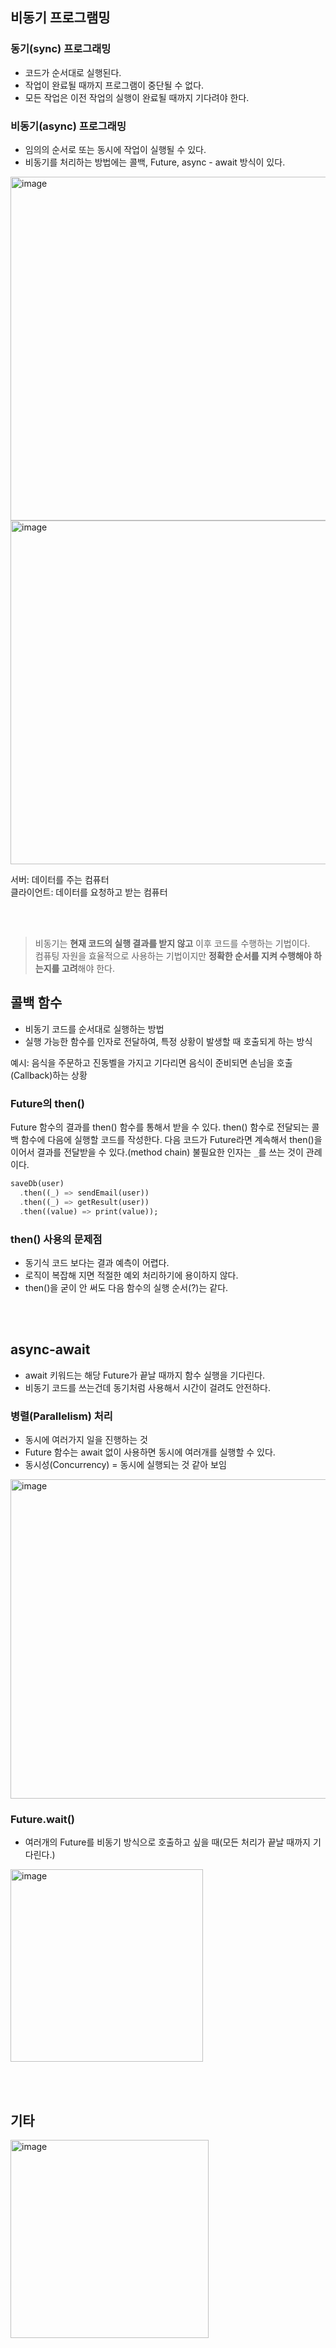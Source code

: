 ## 비동기 프로그램밍
### 동기(sync) 프로그래밍
* 코드가 순서대로 실행된다.
* 작업이 완료될 때까지 프로그램이 중단될 수 없다.
* 모든 작업은 이전 작업의 실행이 완료될 때까지 기다려야 한다.

### 비동기(async) 프로그래밍
* 임의의 순서로 또는 동시에 작업이 실행될 수 있다.
* 비동기를 처리하는 방법에는 콜백, Future, async - await 방식이 있다.

<img width="550" alt="image" src="https://github.com/NalaJang/TIL/assets/73895803/b4ca2232-bd6d-401c-ad0b-3beaee6efa9e">

<img width="550" alt="image" src="https://github.com/NalaJang/TIL/assets/73895803/b0664390-84d7-49c6-b26d-2784532ecefa">

서버: 데이터를 주는 컴퓨터  
클라이언트: 데이터를 요청하고 받는 컴퓨터

<br></br>

>비동기는 **현재 코드의 실행 결과를 받지 않고** 이후 코드를 수행하는 기법이다.  
컴퓨팅 자원을 효율적으로 사용하는 기법이지만 **정확한 순서를 지켜 수행해야 하는지를 고려**해야 한다.  
## 콜백 함수
* 비동기 코드를 순서대로 실행하는 방법
* 실행 가능한 함수를 인자로 전달하여, 특정 상황이 발생할 때 호출되게 하는 방식

예시:
음식을 주문하고 진동벨을 가지고 기다리면 음식이 준비되면 손님을 호출(Callback)하는 상황

### Future의 then()
Future 함수의 결과를 then() 함수를 통해서 받을 수 있다.
then() 함수로 전달되는 콜백 함수에 다음에 실행할 코드를 작성한다.
다음 코드가 Future라면 계속해서 then()을 이어서 결과를 전달받을 수 있다.(method chain)
불필요한 인자는 `_`를 쓰는 것이 관례이다.

```dart
saveDb(user)
  .then((_) => sendEmail(user))
  .then((_) => getResult(user))
  .then((value) => print(value));
```

### then() 사용의 문제점
* 동기식 코드 보다는 결과 예측이 어렵다.
* 로직이 복잡해 지면 적절한 예외 처리하기에 용이하지 않다.
* then()을 굳이 안 써도 다음 함수의 실행 순서(?)는 같다.

<br></br>

## async-await
* await 키워드는 해당 Future가 끝날 때까지 함수 실행을 기다린다.
* 비동기 코드를 쓰는건데 동기처럼 사용해서 시간이 걸려도 안전하다.

### 병렬(Parallelism) 처리
* 동시에 여러가지 일을 진행하는 것
* Future 함수는 await 없이 사용하면 동시에 여러개를 실행할 수 있다.
* 동시성(Concurrency) = 동시에 실행되는 것 같아 보임

<img width="511" alt="image" src="https://github.com/NalaJang/TIL/assets/73895803/98a0ebfc-ae40-4efa-919b-32f05a415aba">

### Future.wait()
* 여러개의 Future를 비동기 방식으로 호출하고 싶을 때(모든 처리가 끝날 때까지 기다린다.)
<img width="308" alt="image" src="https://github.com/NalaJang/TIL/assets/73895803/41c43eb2-05f5-484e-bb95-18690305dd39">


<br></br>

## 기타
<img width="317" alt="image" src="https://github.com/NalaJang/TIL/assets/73895803/204e0f24-bc59-47ca-8b63-244a8cd35575">
